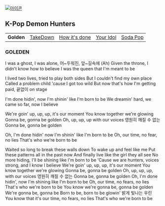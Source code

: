 
[![아이콘](https://skillicons.dev/icons?i=heroku,emotion,ruby,bsd,gitlab,godot,pinia,nestjs,prometheus)](readme.md)


## K-Pop Demon Hunters

<table>
  <tr>
    <td><b href="huntrix_golden.md"      >Golden          </b></td>
    <td><a href="huntrix_takedown.md"    >TakeDown        </a></td>
    <td><a href="huntrix_how_its_done.md">How it's done   </a></td>
    <td><a href="sajaboys_your_idol.md"  >Your Idol       </a></td>
    <td><a href="sajaboys_sodapop.md"    >Soda Pop        </a></td>
  </tr>
</table>

### GOLEDEN

I was a ghost, I was alone, 
어~두워진, 앞~길속에 (Ah)
Given the throne, I didn't know how to believe
I was the queen that I'm meant to be

I lived two lives, tried to play both sides
But I couldn't find my own place
Called a problem child 'cause I got too wild
But now that's how I'm getting paid, 끝없이 on stage

I'm done hidin', now I'm shinin' like I'm born to be
We dreamin' hard, we came so far, now I believe

We're goin' up, up, up, it's our moment
You know together we're glowing
Gonna be, gonna be golden
Oh, up, up, up with our voices
영원히 깨질 수 없는
Gonna be, gonna be golden

Oh, I'm done hidin' now I'm shinin' like I'm born to be
Oh, our time, no fear, no lies
That's who we're born to be

Waited so long to break these walls down
To wake up and feel like me
Put these patterns all in the past now
And finally live like the girl they all see
No more hiding, 
I'll be shining like I'm born to be
'Cause we are hunters, voices strong, 
and I know I believe
We're goin' up, up, up, it's our moment
You know together we're glowing
Gonna be, gonna be golden
Oh, up, up, up, with our voices
영원히 깨질 수 없는
Gonna be, gonna be golden
Oh, I'm done hidin', 
now I'm shining like I'm born to be
Oh, our time, no fears, no lies
That's who we're born to be
You know we're gonna be, gonna be golden
We're gonna be, gonna be
Born to be, born to be glowin'
밝게 빛나는 우린
You know that it's our time, no fears, no lies
That's who we're born to be

